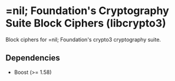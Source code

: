 # =nil; Foundation's Cryptography Suite Block Ciphers (libcrypto3)

Block ciphers for =nil; Foundation's crypto3 cryptography suite.

## Dependencies

* Boost (>= 1.58)

